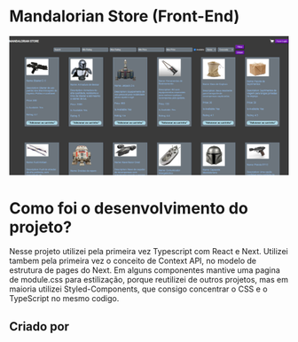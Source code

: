 # Mandalorian Store (Front-End)

![Print da pagina](./public/Screenshot.png)

# Como foi o desenvolvimento do projeto?

Nesse projeto utilizei pela primeira vez Typescript com React e Next. Utilizei tambem pela primeira vez o conceito de Context API, no modelo de estrutura de pages do Next.
Em alguns componentes mantive uma pagina de module.css para estilização, porque reutilizei de outros projetos, mas em maioria utilizei Styled-Components, que consigo concentrar
o CSS e o TypeScript no mesmo codigo.

## Criado por
